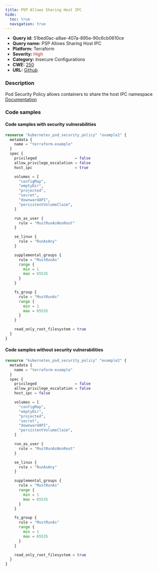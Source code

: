 ```yaml
---
title: PSP Allows Sharing Host IPC
hide:
  toc: true
  navigation: true
---
```


<style>
  .highlight .hll {
    background-color: #ff171742;
  }
  .md-content {
    max-width: 1100px;
    margin: 0 auto;
  }
</style>

-   **Query id:** 51bed0ac-a8ae-407a-895e-90c6cb0610ce
-   **Query name:** PSP Allows Sharing Host IPC
-   **Platform:** Terraform
-   **Severity:** <span style="color:#bb2124">High</span>
-   **Category:** Insecure Configurations
-   **CWE:** <a href="https://cwe.mitre.org/data/definitions/250.html" onclick="newWindowOpenerSafe(event, 'https://cwe.mitre.org/data/definitions/250.html')">250</a>
-   **URL:** [Github](https://github.com/Checkmarx/kics/tree/master/assets/queries/terraform/kubernetes/psp_allows_sharing_host_ipc)

### Description
Pod Security Policy allows containers to share the host IPC namespace<br>
[Documentation](https://registry.terraform.io/providers/hashicorp/kubernetes/latest/docs/resources/pod_security_policy#host_ipc)

### Code samples
#### Code samples with security vulnerabilities
```tf title="Positive test num. 1 - tf file" hl_lines="8"
resource "kubernetes_pod_security_policy" "example2" {
  metadata {
    name = "terraform-example"
  }
  spec {
    privileged                 = false
    allow_privilege_escalation = false
    host_ipc                   = true

    volumes = [
      "configMap",
      "emptyDir",
      "projected",
      "secret",
      "downwardAPI",
      "persistentVolumeClaim",
    ]

    run_as_user {
      rule = "MustRunAsNonRoot"
    }

    se_linux {
      rule = "RunAsAny"
    }

    supplemental_groups {
      rule = "MustRunAs"
      range {
        min = 1
        max = 65535
      }
    }

    fs_group {
      rule = "MustRunAs"
      range {
        min = 1
        max = 65535
      }
    }

    read_only_root_filesystem = true
  }
}

```


#### Code samples without security vulnerabilities
```tf title="Negative test num. 1 - tf file"
resource "kubernetes_pod_security_policy" "example2" {
  metadata {
    name = "terraform-example"
  }
  spec {
    privileged                 = false
    allow_privilege_escalation = false
    host_ipc = false

    volumes = [
      "configMap",
      "emptyDir",
      "projected",
      "secret",
      "downwardAPI",
      "persistentVolumeClaim",
    ]

    run_as_user {
      rule = "MustRunAsNonRoot"
    }

    se_linux {
      rule = "RunAsAny"
    }

    supplemental_groups {
      rule = "MustRunAs"
      range {
        min = 1
        max = 65535
      }
    }

    fs_group {
      rule = "MustRunAs"
      range {
        min = 1
        max = 65535
      }
    }

    read_only_root_filesystem = true
  }
}

```
